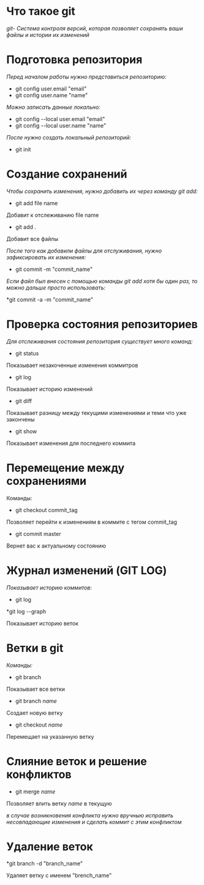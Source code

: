 # Что такое git

*git- Система контроля версий, которая позволяет сохранять ваши файлы и истории их изменений*

# Подготовка репозитория

*Перед началом работы нужно представиться репозиторию:*
* git config user.email "email"
* git config user.name "name"

*Можно записать данные локально:*
* git config --local user.email "email"
* git config --local user.name "name"

*После нужно создать локальный репозиторий:*

* git init

# Создание сохранений

*Чтобы сохранить изменения, нужно добавить их через команду git add:*

* git add file name

Добавит к отслеживанию file name

* git add .

Добавит все файлы 

*После того как добавили файлы для отслуживания, нужно зафиксировать их изменения:*

* git commit -m "commit_name"

*Если файл был внесен с помощью команды git add хотя бы один раз, то можно дальше просто использовать:*

*git commit -a -m "commit_name"

# Проверка состояния репозиториев

*Для отслеживания состояния репозитория существует много команд:*
* git status

Показывает незакоченные изменения коммитров
* git log

Показывает историю изменений
* git diff

Показывает разницу между текущими изменениями и теми что уже закончены
* git show

Показывает изменения для последнего коммита

# Перемещение между сохранениями 

Команды:
* git checkout commit_tag

Позволяет перейти к изменениям в коммите с тегом commit_tag

* git commit master

Вернет вас к актуальному состоянию

# Журнал изменений (GIT LOG)

*Показывает историю коммитов:*
* git log

*git log --graph 

Показывает историю веток

# Ветки в git

*Команды:*

* git branch

Показывает все ветки

* git branch *name*

Создает новую ветку

* git checkout *name*

Перемещает на указанную ветку

# Слияние веток и решение конфликтов
* git merge *name*

Позволяет влить ветку *name* в текущую

*в случае возникновения конфликта нужно вручныю исправить несовпадающие изменения и сделать коммит с этим конфликтом*

# Удаление веток

*git branch -d "branch_name"

Удаляет ветку с именем "brench_name"
